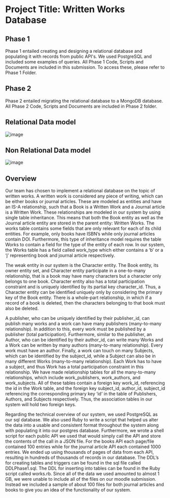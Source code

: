 # Project Title: Written Works Database

## Phase 1
Phase 1 entailed creating and designing a relational database and populating it with records from public API's. We used PostgreSQL and included some examples of queries.
All Phase 1 Code, Scripts and Documents are included in this submission. To access these, please refer to Phase 1 Folder.

## Phase 2 
Phase 2 entailed migrating the relational database to a MongoDB database. All Phase 2 Code, Scripts and Documents are included in Phase 2 folder.

## Relational Data model 
![image](https://github.com/clarag02/Written-Works-Database-Project/assets/93838227/0a3e8448-cc49-472c-9ff5-2af68b3b1183)


## Non Relational Data model 
![image](https://github.com/clarag02/Written-Works-Database-Project/assets/93838227/415442d8-11de-4ecb-b59a-fcacdf3fb582)


## Overview
Our team has chosen to implement a relational database on the topic of written works. A
written work is considered any piece of writing, which can be either books or journal articles.
These are modeled as entities and have an IS-A relationship, such that a Book is a Written Work
and a Journal article is a Written Work. These relationships are modeled in our system by using
single table inheritance. This means that both the Book entity as well as the Journal article entity
are stored in the parent entity: Written Works. The works table contains some fields that are only
relevant for each of its child entities. For example, only books have ISBN’s while only journal
articles contain DOI. Furthermore, this type of inheritance model requires the table Works to
contain a field for the type of the entity of each row. In our system, the Works table has a field
called work_type which either contains a ‘b’ or a ‘j’ representing book and journal article
respectively.

The weak entity in our system is the Character entity. The Book entity, its owner entity
set, and Character entity participate in a one-to-many relationship, that is a book may have many
characters but a character only belongs to one book. Character entity also has a total participation
constraint and is uniquely identified by its partial key character_id. Thus, a Character entity can
be identified uniquely only by considering the primary key of the Book entity. There is a
whole-part relationship, in which if a record of a book is deleted, then the characters belonging to
that book must also be deleted.

A publisher, who can be uniquely identified by their publisher_id, can publish many
works and a work can have many publishers (many-to-many relationship). In addition to this,
every work must be published by a publisher (total participation). Furthermore, similar to the
publisher, an Author, who can be identified by their author_id, can write many Works and a
Work can be written by many authors (many-to-many relationship). Every work must have an
author. Finally, a work can touch on many Subjects, which can be identified by the subject_id,
while a Subject can also be in many different Works (many-to-many relationship). Each Work
has to have a subject, and thus Work has a total participation constraint in this relationship. We
have made relationship tables for all the many-to-many relationships, which include
work_publishers, work_authors, and work_subjects. All of these tables contain a foreign key
work_id, referencing the id in the Work table, and the foreign key subject_id, author_id,
subject_id referencing the corresponding primary key ‘id’ in the table of Publishers, Authors,
and Subjects respectively. Thus, the association tables in our system will hold two foreign keys.

Regarding the technical overview of our system, we used PostgreSQL as our sql
database. We also used Ruby to write a script that helped us alter the data into a usable and
consistent format throughout the system along with populating it into our postgres database.
Furthermore, we wrote a shell script for each public API we used that would simply call the API
and store the contents of the call in a JSON file. For the books API each page/file contained 100
entries while for the journal article API each contained 1000 entries. We ended up using
thousands of pages of data from each API, resulting in hundreds of thousands of records in our
database. The DDL’s for creating tables and triggers can be found in the sql file called
DDLPhase1.sql. The DDL for inserting into tables can be found in the Ruby script called
works.rb. Since all of the data we used amounted to almost 1 GB, we were unable to include all
of the files on our moodle submission. Instead we included a sample of about 100 files for both
journal articles and books to give you an idea of the functionality of our system.
